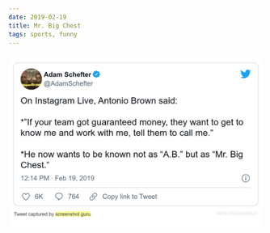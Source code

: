 ```yaml
---
date: 2019-02-19
title: Mr. Big Chest
tags: sports, funny
---
```


![bigchest](https://raw.githubusercontent.com/muneer78/muneer78.github.io/master/images/bigchest1.png)


